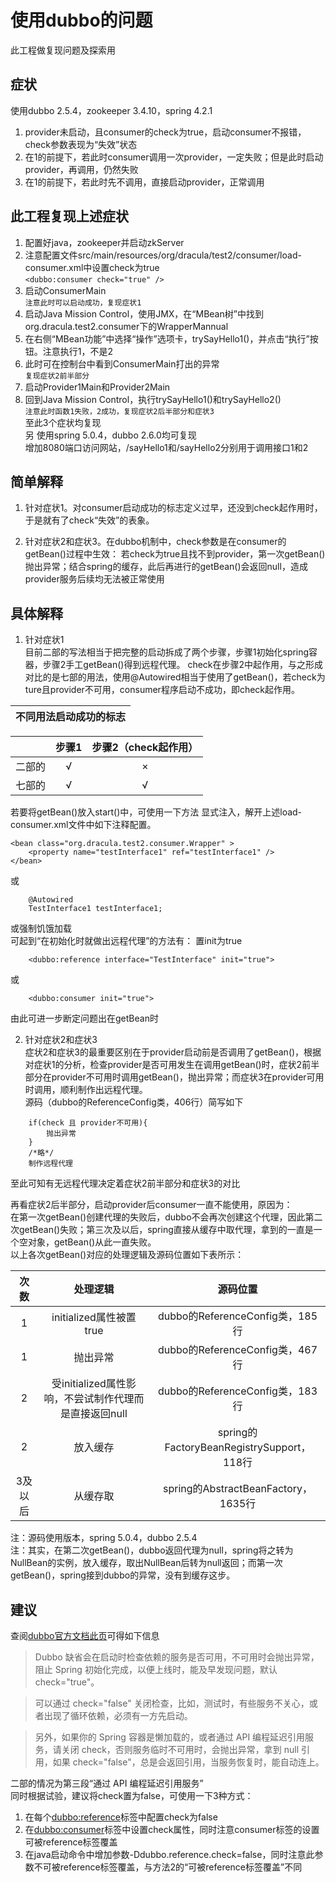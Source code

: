 # 使用dubbo的问题

此工程做复现问题及探索用

## 症状

使用dubbo 2.5.4，zookeeper 3.4.10，spring 4.2.1
1. provider未启动，且consumer的check为true，启动consumer不报错，check参数表现为“失效”状态
1. 在1的前提下，若此时consumer调用一次provider，一定失败；但是此时启动provider，再调用，仍然失败
1. 在1的前提下，若此时先不调用，直接启动provider，正常调用

## 此工程复现上述症状

1. 配置好java，zookeeper并启动zkServer
1. 注意配置文件src/main/resources/org/dracula/test2/consumer/load-consumer.xml中设置check为true  
```<dubbo:consumer check="true" />```
1. 启动ConsumerMain  
```注意此时可以启动成功，复现症状1```
1. 启动Java Mission Control，使用JMX，在“MBean树”中找到org.dracula.test2.consumer下的WrapperMannual
1. 在右侧“MBean功能”中选择“操作”选项卡，trySayHello1()，并点击“执行”按钮。注意执行1，不是2
1. 此时可在控制台中看到ConsumerMain打出的异常  
```复现症状2前半部分```
1. 启动Provider1Main和Provider2Main
1. 回到Java Mission Control，执行trySayHello1()和trySayHello2()  
```注意此时函数1失败，2成功，复现症状2后半部分和症状3```  
至此3个症状均复现  
另
使用spring 5.0.4，dubbo 2.6.0均可复现  
增加8080端口访问网站，/sayHello1和/sayHello2分别用于调用接口1和2


## 简单解释

1. 针对症状1。对consumer启动成功的标志定义过早，还没到check起作用时，于是就有了check“失效”的表象。  

1. 针对症状2和症状3。在dubbo机制中，check参数是在consumer的getBean()过程中生效：
若check为true且找不到provider，第一次getBean()抛出异常；结合spring的缓存，此后再进行的getBean()会返回null，造成provider服务后续均无法被正常使用

## 具体解释

1. 针对症状1  
目前二部的写法相当于把完整的启动拆成了两个步骤，步骤1初始化spring容器，步骤2手工getBean()得到远程代理。
check在步骤2中起作用，与之形成对比的是七部的用法，使用@Autowired相当于使用了getBean()，若check为ture且provider不可用，consumer程序启动不成功，即check起作用。  

|不同用法启动成功的标志|
|:---:|

|     | 步骤1 | 步骤2（check起作用） |
|:---:|:----:|:------------------:|
| 二部的 | √ | × |
| 七部的 | √ | √ |

若要将getBean()放入start()中，可使用一下方法
显式注入，解开上述load-consumer.xml文件中如下注释配置。
```    
<bean class="org.dracula.test2.consumer.Wrapper" >
    <property name="testInterface1" ref="testInterface1" />
</bean>
```
或
```
    @Autowired
    TestInterface1 testInterface1;
```
或强制饥饿加载  
可起到“在初始化时就做出远程代理”的方法有：
置init为true
```
    <dubbo:reference interface="TestInterface" init="true">
```
或
```
    <dubbo:consumer init="true">
```

由此可进一步断定问题出在getBean时

2. 针对症状2和症状3  
症状2和症状3的最重要区别在于provider启动前是否调用了getBean()，根据对症状1的分析，检查provider是否可用发生在调用getBean()时，症状2前半部分在provider不可用时调用getBean()，抛出异常；而症状3在provider可用时调用，顺利制作出远程代理。  
源码（dubbo的ReferenceConfig类，406行）简写如下
```
    if(check 且 provider不可用){
        抛出异常
    }
    /*略*/
    制作远程代理
```
至此可知有无远程代理决定着症状2前半部分和症状3的对比  
  
再看症状2后半部分，启动provider后consumer一直不能使用，原因为：  
在第一次getBean()创建代理的失败后，dubbo不会再次创建这个代理，因此第二次getBean()失败；第三次及以后，spring直接从缓存中取代理，拿到的一直是一个空对象，getBean()从此一直失败。  
以上各次getBean()对应的处理逻辑及源码位置如下表所示：

|次数|处理逻辑|源码位置|
|:---:|:---:|:---:|
|1|initialized属性被置true|dubbo的ReferenceConfig类，185行|
|1|抛出异常|dubbo的ReferenceConfig类，467行|
|2|受initialized属性影响，不尝试制作代理而是直接返回null|dubbo的ReferenceConfig类，183行|
|2|放入缓存|spring的FactoryBeanRegistrySupport，118行|
|3及以后|从缓存取|spring的AbstractBeanFactory，1635行|

注：源码使用版本，spring 5.0.4，dubbo 2.5.4  
注：其实，在第二次getBean()，dubbo返回代理为null，spring将之转为NullBean的实例，放入缓存，取出NullBean后转为null返回；而第一次getBean()，spring接到dubbo的异常，没有到缓存这步。


## 建议

查阅[dubbo官方文档此页](http://dubbo.apache.org/#!/docs/user/demos/preflight-check.md?lang=zh-cn)可得如下信息
>Dubbo 缺省会在启动时检查依赖的服务是否可用，不可用时会抛出异常，阻止 Spring 初始化完成，以便上线时，能及早发现问题，默认 check="true"。

>可以通过 check="false" 关闭检查，比如，测试时，有些服务不关心，或者出现了循环依赖，必须有一方先启动。

>另外，如果你的 Spring 容器是懒加载的，或者通过 API 编程延迟引用服务，请关闭 check，否则服务临时不可用时，会抛出异常，拿到 null 引用，如果 check="false"，总是会返回引用，当服务恢复时，能自动连上。

二部的情况为第三段“通过 API 编程延迟引用服务”  
同时根据试验，建议将check置为false，可使用一下3种方式：
1. 在每个<dubbo:reference>标签中配置check为false
1. 在<dubbo:consumer>标签中设置check属性，同时注意consumer标签的设置可被reference标签覆盖
1. 在java启动命令中增加参数-Ddubbo.reference.check=false，同时注意此参数不可被reference标签覆盖，与方法2的“可被reference标签覆盖”不同